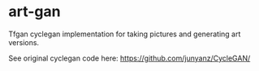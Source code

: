# art-gan
Tfgan cyclegan implementation for taking pictures and generating art versions.

See original cyclegan code here: https://github.com/junyanz/CycleGAN/
